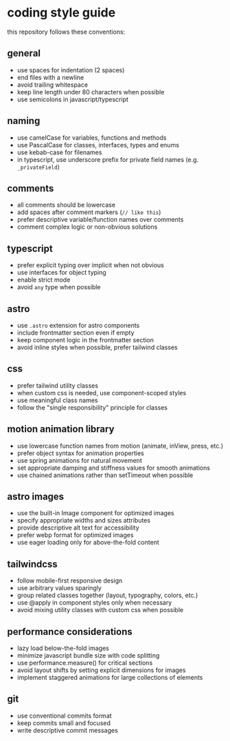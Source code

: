 # coding style guide

this repository follows these conventions:

## general

- use spaces for indentation (2 spaces)
- end files with a newline
- avoid trailing whitespace
- keep line length under 80 characters when possible
- use semicolons in javascript/typescript

## naming

- use camelCase for variables, functions and methods
- use PascalCase for classes, interfaces, types and enums
- use kebab-case for filenames
- in typescript, use underscore prefix for private field names (e.g. `_privateField`)

## comments

- all comments should be lowercase
- add spaces after comment markers (`// like this`)
- prefer descriptive variable/function names over comments
- comment complex logic or non-obvious solutions

## typescript

- prefer explicit typing over implicit when not obvious
- use interfaces for object typing
- enable strict mode
- avoid `any` type when possible

## astro

- use `.astro` extension for astro components
- include frontmatter section even if empty
- keep component logic in the frontmatter section
- avoid inline styles when possible, prefer tailwind classes

## css

- prefer tailwind utility classes
- when custom css is needed, use component-scoped styles
- use meaningful class names
- follow the "single responsibility" principle for classes

## motion animation library

- use lowercase function names from motion (animate, inView, press, etc.)
- prefer object syntax for animation properties
- use spring animations for natural movement
- set appropriate damping and stiffness values for smooth animations
- use chained animations rather than setTimeout when possible

## astro images

- use the built-in Image component for optimized images
- specify appropriate widths and sizes attributes
- provide descriptive alt text for accessibility
- prefer webp format for optimized images
- use eager loading only for above-the-fold content

## tailwindcss

- follow mobile-first responsive design
- use arbitrary values sparingly
- group related classes together (layout, typography, colors, etc.)
- use @apply in component styles only when necessary
- avoid mixing utility classes with custom css when possible

## performance considerations

- lazy load below-the-fold images
- minimize javascript bundle size with code splitting
- use performance.measure() for critical sections
- avoid layout shifts by setting explicit dimensions for images
- implement staggered animations for large collections of elements

## git

- use conventional commits format
- keep commits small and focused
- write descriptive commit messages
